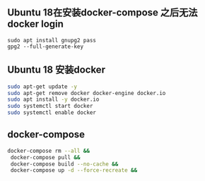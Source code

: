 

## Ubuntu 18在安装docker-compose 之后无法 docker login

```
sudo apt install gnupg2 pass 
gpg2 --full-generate-key
```

## Ubuntu 18 安装docker

```bash
sudo apt-get update -y
sudo apt-get remove docker docker-engine docker.io
sudo apt install -y docker.io
sudo systemctl start docker
sudo systemctl enable docker

```

## docker-compose

```bash
docker-compose rm --all &&
 docker-compose pull &&
 docker-compose build --no-cache &&
 docker-compose up -d --force-recreate &&
```
